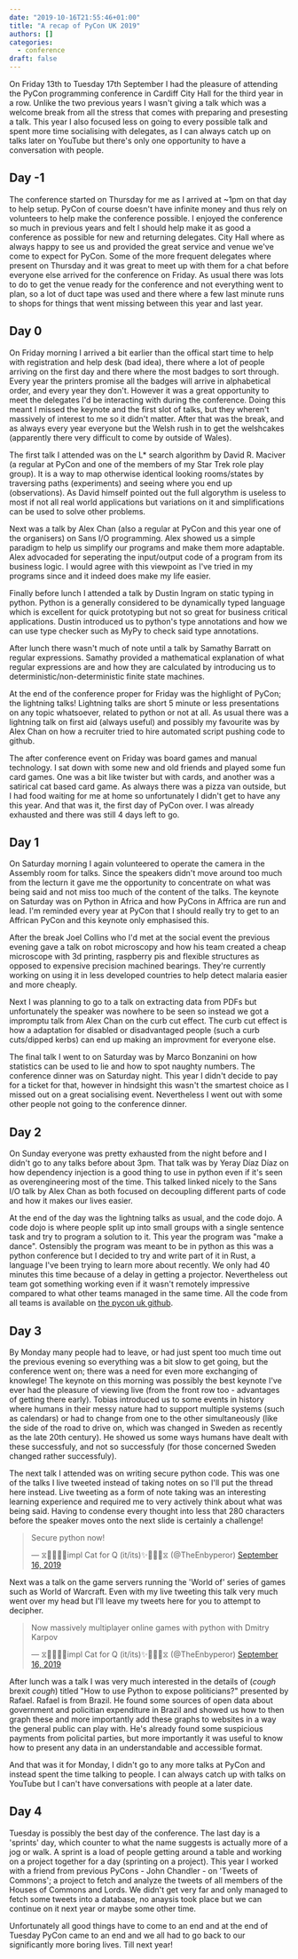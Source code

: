 ```yaml
---
date: "2019-10-16T21:55:46+01:00"
title: "A recap of PyCon UK 2019"
authors: []
categories:
  - conference
draft: false
---
```


On Friday 13th to Tuesday 17th September I had the pleasure of attending the PyCon programming conference in Cardiff City Hall for the third year in a row. Unlike the two previous years I 
wasn't giving a talk which was a welcome break from all the stress that comes with preparing and presesting a talk. This year I also focused less on going to every possible talk and spent 
more time socialising with delegates, as I can always catch up on talks later on YouTube but there's only one opportunity to have a conversation with people.

## Day -1

The conference started on Thursday for me as I arrived at ~1pm on that day to help setup. PyCon of course doesn't have infinite money and thus rely on volunteers to help make the conference 
possible. I enjoyed the conference so much in previous years and felt I should help make it as good a conference as possible for new and returning delegates. City Hall where as always happy 
to see us and provided the great service and venue we've come to expect for PyCon. Some of the more frequent delegates where present on Thursday and it was great to meet up with them for a 
chat before everyone else arrived for the conference on Friday. As usual there was lots to do to get the venue ready for the conference and not everything went to plan, so a lot of duct 
tape was used and there where a few last minute runs to shops for things that went missing between this year and last year.

## Day 0

On Friday morning I arrived a bit earlier than the offical start time to help with registration and help desk (bad idea), there where a lot of people arriving on the first day and there 
where the most badges to sort through. Every year the printers promise all the badges will arrive in alphabetical order, and every year they don't. However it was a great opportunity to 
meet the delegates I'd be interacting with during the conference. Doing this meant I missed the keynote and the first slot of talks, but they wheren't massively of interest to me so it 
didn't matter. After that was the break, and as always every year everyone but the Welsh rush in to get the welshcakes (apparently there very difficult to come by outside of Wales).

The first talk I attended was on the L* search algorithm by David R. Maciver (a regular at PyCon and one of the members of my Star Trek role play group). It is a way to map otherwise 
identical looking rooms/states by traversing paths (experiments) and seeing where you end up (observations). As David himself pointed out the full algorythm is useless to most if not all 
real world applications but variations on it and simplifications can be used to solve other problems. 

Next was a talk by Alex Chan (also a regular at PyCon and this year one of the organisers) on Sans I/O programming. Alex showed us a simple paradigm to help us simplify our programs and 
make them more adaptable. Alex advocaded for seperating the input/output code of a program from its business logic. I would agree with this viewpoint as I've tried in my programs since and 
it indeed does make my life easier.

Finally before lunch I attended a talk by Dustin Ingram on static typing in python. Python is a generally considered to be dynamically typed language which is excellent for quick 
prototyping but not so great for business critical applications. Dustin introduced us to python's type annotations and how we can use type checker such as MyPy to check said type 
annotations.

After lunch there wasn't much of note until a talk by Samathy Barratt on regular expressions. Samathy provided a mathematical explanation of what regular expressions are and how they are 
calculated by introducing us to deterministic/non-deterministic finite state machines. 

At the end of the conference proper for Friday was the highlight of PyCon; the lightning talks! Lightning talks are short 5 minute or less presentations on any topic whatsoever, related to 
python or not at all. As usual there was a lightning talk on first aid (always useful) and possibly my favourite was by Alex Chan on how a recruiter tried to hire automated script pushing 
code to github. 

The after conference event on Friday was board games and manual technology. I sat down with some new and old friends and played some fun card games. One was a bit like twister but with 
cards, and another was a satirical cat based card game. As always there was a pizza van outside, but I had food waiting for me at home so unfortunately I didn't get to have any this year. 
And that was it, the first day of PyCon over. I was already exhausted and there was still 4 days left to go.

## Day 1

On Saturday morning I again volunteered to operate the camera in the Assembly room for talks. Since the speakers didn't move around too much from the lecturn it gave me the opportunity to 
concentrate on what was being said and not miss too much of the content of the talks. The keynote on Saturday was on Python in Africa and how PyCons in Affrica are run and lead. I'm 
reminded every year at PyCon that I should really try to get to an Affrican PyCon and this keynote only emphasised this.

After the break Joel Collins who I'd met at the social event the previous evening gave a talk on robot microscopy and how his team created a cheap microscope with 3d printing, raspberry pis 
and flexible structures as opposed to expensive precision machined bearings. They're currently working on using it in less developed countries to help detect malaria easier and more cheaply. 

Next I was planning to go to a talk on extracting data from PDFs but unfortunately the speaker was nowhere to be seen so instead we got a impromptu talk from Alex Chan on the curb cut 
effect. The curb cut effect is how a adaptation for disabled or disadvantaged people (such a curb cuts/dipped kerbs) can end up making an improvment for everyone else.

The final talk I went to on Saturday was by Marco Bonzanini on how statistics can be used to lie and how to spot naughty numbers. The conference dinner was on Saturday night. This year I 
didn't decide to pay for a ticket for that, however in hindsight this wasn't the smartest choice as I missed out on a great socialising event. Nevertheless I went out with some other people 
not going to the conference dinner. 

## Day 2

On Sunday everyone was pretty exhausted from the night before and I didn't go to any talks before about 3pm. That talk was by Yeray Díaz Díaz on how dependency injection is a good thing to 
use in python even if it's seen as overengineering most of the time. This talked linked nicely to the Sans I/O talk by Alex Chan as both focused on decoupling different parts of code and how 
it makes our lives easier. 

At the end of the day was the lightning talks as usual, and the code dojo. A code dojo is where people split up into small groups with a single sentence task and try to program a solution 
to it. This year the program was "make a dance". Ostensibly the program was meant to be in python as this was a python conference but I decided to try and write part of it in Rust, a 
language I've been trying to learn more about recently. We only had 40 minutes this time because of a delay in getting a projector. Nevertheless out team got something working even if it 
wasn't remotely impressive compared to what other teams managed in the same time. All the code from all teams is available on [the pycon uk github](https://github.com/PyconUK/dojo19).

## Day 3

By Monday many people had to leave, or had just spent too much time out the previous evening so everything was a bit slow to get going, but the conference went on; there was a need for even 
more exchanging of knowlege! The keynote on this morning was possibly the best keynote I've ever had the pleasure of viewing live (from the front row too - advantages of getting there 
early). Tobias introduced us to some events in history where humans in their messy nature had to support multiple systems (such as calendars) or had to change from one to the other 
simultaneously (like the side of the road to drive on, which was changed in Sweden as recently as the late 20th century). He showed us some ways humans have dealt with these successfuly, 
and not so successfuly (for those concerned Sweden changed rather successfuly). 

The next talk I attended was on writing secure python code. This was one of the talks I live tweeted instead of taking notes on so I'll put the thread here instead. Live tweeting as a form 
of note taking was an interesting learning experience and required me to very actively think about what was being said. Having to condense every thought into less that 280 characters before 
the speaker moves onto the next slide is certainly a challenge!

<blockquote class="twitter-tweet"><p lang="en" dir="ltr">Secure python now!</p>&mdash; ⧖🔶🏳️‍🌈✨impl Cat for Q (it/its)✨🏳️‍🌈🔶⧖ (@TheEnbyperor) <a 
href="https://twitter.com/TheEnbyperor/status/1173547830339874817?ref_src=twsrc%5Etfw">September 16, 2019</a></blockquote>

Next was a talk on the game servers running the 'World of' series of games such as World of Warcraft. Even with my live tweeting this talk very much went over my head but I'll leave my 
tweets here for you to attempt to decipher.

<blockquote class="twitter-tweet"><p lang="en" dir="ltr">Now massively multiplayer online games with python with Dmitry Karpov</p>&mdash; ⧖🔶🏳️‍🌈✨impl Cat for Q (it/its)✨🏳️‍🌈🔶⧖ 
(@TheEnbyperor) <a href="https://twitter.com/TheEnbyperor/status/1173552656150908928?ref_src=twsrc%5Etfw">September 16, 2019</a></blockquote>

After lunch was a talk I was very much interested in the details of (*cough* brexit *cough*) titled "How to use Python to expose politicians?" presented by Rafael. Rafael is from Brazil. He 
found some sources of open data about government and policitian expenditure in Brazil and showed us how to then graph these and more importantly add these graphs to websites in a way the 
general public can play with. He's already found some suspicious payments from policital parties, but more importantly it was useful to know how to present any data in an understandable and 
accessible format.

And that was it for Monday, I didn't go to any more talks at PyCon and instead spent the time talking to people. I can always catch up with talks on YouTube but I can't have conversations 
with people at a later date.

## Day 4

Tuesday is possibly the best day of the conference. The last day is a 'sprints' day, which counter to what the name suggests is actually more of a jog or walk. A sprint is a load of people 
getting around a table and working on a project together for a day (sprinting on a project). This year I worked with a friend from previous PyCons - John Chandler - on 'Tweets of Commons'; 
a project to fetch and analyze the tweets of all members of the Houses of Commons and Lords. We didn't get very far and only managed to fetch some tweets into a database, no anaysis took 
place but we can continue on it next year or maybe some other time. 

Unfortunately all good things have to come to an end and at the end of Tuesday PyCon came to an end and we all had to go back to our significantly more boring lives. Till next year!

<script async src="https://platform.twitter.com/widgets.js" charset="utf-8"></script> 
